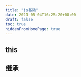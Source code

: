 ```yaml
---
title: "js基础"
date: 2021-05-04T16:25:20+08:00
draft: false
toc: true
hiddenFromHomePage: true
---
```



## this


## 继承